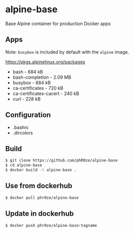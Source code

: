 # alpine-base
Base Alpine container for production Docker apps

## Apps
Note: `busybox` is included by default with the `alpine` image.

https://pkgs.alpinelinux.org/packages
* bash - 684 kB
* bash-completion - 2.09 MB
* busybox - 884 kB
* ca-certificates - 720 kB
* ca-certificates-cacert - 240 kB
* curl - 228 kB

## Configuration
* .bashrc
* .dircolors

## Build
```bash
$ git clone https://github.com/phR0ze/alpine-base
$ cd alpine-base
$ docker build -t alpine-base .
```

## Use from dockerhub
```bash
$ docker pull phr0ze/alpine-base
```

## Update in dockerhub
```bash
$ docker push phr0ze/alpine-base:tagname
```

